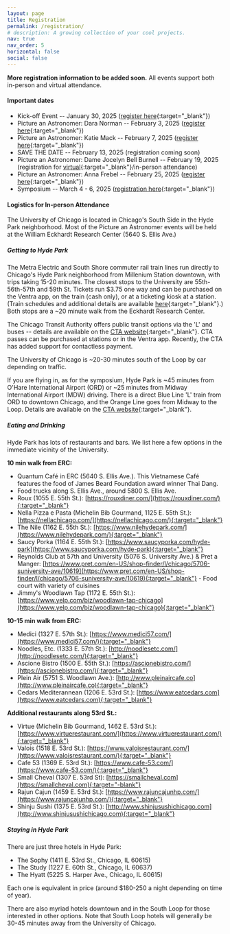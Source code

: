 ```yaml
---
layout: page
title: Registration
permalink: /registration/
# description: A growing collection of your cool projects.
nav: true
nav_order: 5
horizontal: false
social: false
---
```


**More registration information to be added soon.** All events support both in-person and virtual attendance.

#### Important dates
- Kick-off Event -- January 30, 2025 ([register here](https://docs.google.com/forms/d/1aoZqLiu0woXlWP5EOr7J5kd93tlrJpk1bMbaSU4y6Jk/viewform?edit_requested=true){:target="_blank"})
- Picture an Astronomer: Dara Norman -- February 3, 2025 ([register here](https://forms.gle/FuAxS2zSCpuX4Seb6){:target="_blank"})
- Picture an Astronomer: Katie Mack -- February 7, 2025 ([register here](https://forms.gle/4KhPRXvUTpyvM6Gm9){:target="_blank"})
- SAVE THE DATE -- February 13, 2025 (registration coming soon)
- Picture an Astronomer: Dame Jocelyn Bell Burnell -- February 19, 2025 (registration for [virtual](https://forms.gle/ez8ajBBiGjummteL6){:target="_blank"}/in-person attendance)
- Picture an Astronomer: Anna Frebel -- February 25, 2025 ([register here](https://forms.gle/1t9N3GGL31TEDykL6){:target="_blank"})
- Symposium -- March 4 - 6, 2025 ([registration here](https://forms.gle/VSXNej4C2gEuuz7y5){:target="_blank"})



#### Logistics for In-person Attendance

The University of Chicago is located in Chicago's South Side in the Hyde Park neighborhood. Most of the Picture an Astronomer events will be held at the William Eckhardt Research Center (5640 S. Ellis Ave.)

##### Getting to Hyde Park

The Metra Electric and South Shore commuter rail train lines run directly to Chicago's Hyde Park neighborhood from Millenium Station downtown, with trips taking 15-20 minutes. The closest stops to the University are 55th-56th-57th and 59th St. Tickets run $3.75 one way and can be purchased on the Ventra app, on the train (cash only), or at a ticketing kiosk at a station. (Train schedules and additional details are available [here](https://ridertools.metrarail.com/maps-schedules){:target="_blank"}.) Both stops are a \~20 minute walk from the Eckhardt Research Center.

The Chicago Transit Authority offers public transit options via the 'L' and buses -- details are available on the [CTA website](https://www.transitchicago.com/travel-information/){:target="_blank"}. CTA passes can be purchased at stations or in the Ventra app. Recently, the CTA has added support for contactless payment.

The University of Chicago is \~20-30 minutes south of the Loop by car depending on traffic.

If you are flying in, as for the symposium, Hyde Park is \~45 minutes from O'Hare International Airport (ORD) or \~25 minutes from Midway International Airport (MDW) driving. There is a direct Blue Line 'L' train from ORD to downtown Chicago, and the Orange Line goes from Midway to the Loop. Details are available on the [CTA website](https://www.transitchicago.com/airports/){:target="_blank"}.


##### Eating and Drinking

Hyde Park has lots of restaurants and bars. We list here a few options in the immediate vicinity of the University.

**10 min walk from ERC:**
- Quantum Café in ERC (5640 S. Ellis Ave.). This Vietnamese Café features the food of James Beard Foundation award winner Thai Dang.
- Food trucks along S. Ellis Ave., around 5800 S. Ellis Ave.
- Roux (1055 E. 55th St.): [https://rouxdiner.com/](https://rouxdiner.com/){:target="_blank"}
- Nella Pizza e Pasta (Michelin Bib Gourmand, 1125 E. 55th St.): [https://nellachicago.com/](https://nellachicago.com/){:target="_blank"}
- The Nile (1162 E. 55th St.): [https://www.nilehydepark.com/](https://www.nilehydepark.com/){:target="_blank"}
- Saucy Porka (1164 E. 55th St.): [https://www.saucyporka.com/hyde-park](https://www.saucyporka.com/hyde-park){:target="_blank"}
- Reynolds Club at 57th and University (5076 S. University Ave.) & Pret a Manger: [https://www.pret.com/en-US/shop-finder/l/chicago/5706-suniversity-ave/10619](https://www.pret.com/en-US/shop-finder/l/chicago/5706-suniversity-ave/10619){:target="_blank"} - Food court with variety of cuisines
- Jimmy's Woodlawn Tap (1172 E. 55th St.): [https://www.yelp.com/biz/woodlawn-tap-chicago](https://www.yelp.com/biz/woodlawn-tap-chicago){:target="_blank"}

**10-15 min walk from ERC:**
- Medici (1327 E. 57th St.): [https://www.medici57.com/](https://www.medici57.com/){:target="_blank"}
- Noodles, Etc. (1333 E. 57th St.): [http://noodlesetc.com/](http://noodlesetc.com/){:target="_blank"}
- Ascione Bistro (1500 E. 55th St.): [https://ascionebistro.com/](https://ascionebistro.com/){:target="_blank"}
- Plein Air (5751 S. Woodlawn Ave.): [http://www.pleinaircafe.co](http://www.pleinaircafe.co){:target="_blank"}
- Cedars Mediterannean (1206 E. 53rd St.): [https://www.eatcedars.com](https://www.eatcedars.com){:target="_blank"}

**Additional restaurants along 53rd St.:**
- Virtue (Michelin Bib Gourmand, 1462 E. 53rd St.): [https://www.virtuerestaurant.com/](https://www.virtuerestaurant.com/){:target="_blank"}
- Valois (1518 E. 53rd St.): [https://www.valoisrestaurant.com/](https://www.valoisrestaurant.com/){:target="_blank"}
- Cafe 53 (1369 E. 53rd St.): [https://www.cafe-53.com/](https://www.cafe-53.com/){:target="_blank"}
- Small Cheval (1307 E. 53rd St): [https://smallcheval.com](https://smallcheval.com){:target="-blank"} 
- Rajun Cajun (1459 E. 53rd St.): [https://www.rajuncajunhp.com/](https://www.rajuncajunhp.com/){:target="_blank"} 
- Shinju Sushi (1375 E. 53rd St.): [http://www.shinjusushichicago.com](http://www.shinjusushichicago.com){:target="_blank"}


##### Staying in Hyde Park

There are just three hotels in Hyde Park:
- The Sophy (1411 E. 53rd St., Chicago, IL 60615)
- The Study (1227 E. 60th St., Chicago, IL 60637)
- The Hyatt (5225 S. Harper Ave., Chicago, IL 60615)

Each one is equivalent in price (around $180-250 a night depending on time of year).

There are also myriad hotels downtown and in the South Loop for those interested in other options. Note that South Loop hotels will generally be 30-45 minutes away from the University of Chicago.
